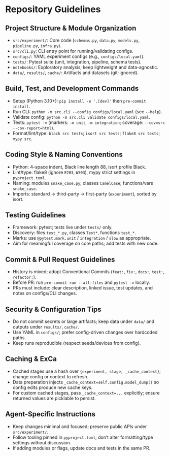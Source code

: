 # Repository Guidelines

## Project Structure & Module Organization
- `src/experiment/`: Core code (`schemas.py`, `data.py`, `models.py`, `pipeline.py`, `infra.py`).
- `src/cli.py`: CLI entry point for running/validating configs.
- `configs/`: YAML experiment configs (e.g., `configs/local.yaml`).
- `tests/`: Pytest suite (unit, integration, pipeline, schema tests).
- `notebooks/`: Exploratory analysis; keep lightweight and data-agnostic.
- `data/`, `results/`, `cache/`: Artifacts and datasets (git-ignored).

## Build, Test, and Development Commands
- Setup (Python 3.10+): `pip install -e '.[dev]'` then `pre-commit install`.
- Run CLI: `python -m src.cli --config configs/local.yaml` (see `--help`).
- Validate config: `python -m src.cli validate configs/local.yaml`.
- Tests: `pytest -v` (markers: `-m unit`, `-m integration`; coverage: `--cov=src --cov-report=html`).
- Format/lint/type: `black src tests`; `isort src tests`; `flake8 src tests`; `mypy src`.

## Coding Style & Naming Conventions
- Python: 4-space indent, Black line length 88, isort profile Black.
- Lint/type: flake8 (ignore `E203`, `W503`), mypy strict settings in `pyproject.toml`.
- Naming: modules `snake_case.py`; classes `CamelCase`; functions/vars `snake_case`.
- Imports: standard → third-party → first-party (`experiment`), sorted by isort.

## Testing Guidelines
- Framework: pytest; tests live under `tests/` only.
- Discovery: files `test_*.py`, classes `Test*`, functions `test_*`.
- Marks: use `@pytest.mark.unit` / `integration` / `slow` as appropriate.
- Aim for meaningful coverage on core paths; add tests with new code.

## Commit & Pull Request Guidelines
- History is mixed; adopt Conventional Commits (`feat:`, `fix:`, `docs:`, `test:`, `refactor:`).
- Before PR: run `pre-commit run --all-files` and `pytest -v` locally.
- PRs must include: clear description, linked issue, test updates, and notes on configs/CLI changes.

## Security & Configuration Tips
- Do not commit secrets or large artifacts; keep data under `data/` and outputs under `results/`, `cache/`.
- Use YAML in `configs/`; prefer config-driven changes over hardcoded paths.
- Keep runs reproducible (respect seeds/devices from config).

## Caching & ExCa
- Cached stages use a hash over `{experiment, stage, _cache_context}`; change config or context to refresh.
- Data preparation injects `_cache_context=self.config.model_dump()` so config edits produce new cache keys.
- For custom cached stages, pass `_cache_context=...` explicitly; ensure returned values are picklable to persist.

## Agent-Specific Instructions
- Keep changes minimal and focused; preserve public APIs under `src/experiment/`.
- Follow tooling pinned in `pyproject.toml`; don’t alter formatting/type settings without discussion.
- If adding modules or flags, update docs and tests in the same PR.
